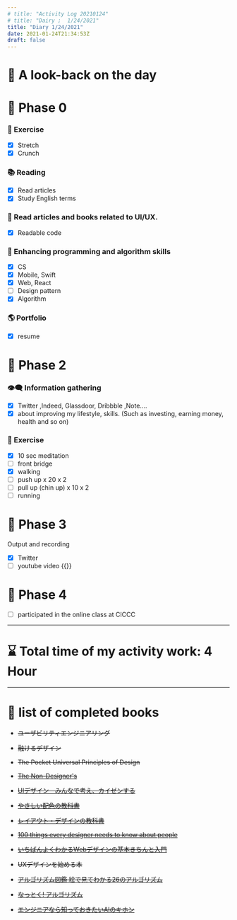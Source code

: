```yaml
---
# title: "Activity Log 20210124"
# title: "Dairy ;  1/24/2021"
title: "Diary 1/24/2021"  
date: 2021-01-24T21:34:53Z
draft: false
---
```


# 🌱 A look-back on the day

# 🥓 Phase 0

### 💪 Exercise

- [x]  Stretch
- [x]  Crunch

### 📚 Reading

- [x]  Read articles
- [x]  Study English terms

### 💎 Read articles and books related to UI/UX.

- [x]  Readable code

### 🎲 Enhancing programming and algorithm skills

- [x]  CS
- [x]  Mobile, Swift
- [x]  Web, React
- [ ]  Design pattern
- [x]  Algorithm

### 🌎 Portfolio

- [x]  resume

# 🥚 Phase 2

### 👁‍🗨 Information gathering

- [x]  Twitter ,Indeed, Glassdoor, Dribbble ,Note....
- [x]  about improving my lifestyle, skills. (Such as investing, earning money, health and so on)

### 💪 Exercise

- [x]  10 sec meditation
- [ ]  front bridge
- [x]  walking
- [ ]  push up x 20 x 2
- [ ]  pull up (chin up) x 10 x 2
- [ ]  running

# 🐋 Phase 3

Output and recording

- [x]  Twitter
- [ ]  youtube video {{<youtube Z2KHLzE8VkY>}}

# 🍎 Phase 4

- [ ]  participated in the online class at CICCC

---

# ⌛ Total time of my activity work:  4 Hour

---

# 📖 list of completed books

- ~~ユーザビリティエンジニアリング~~
- ~~融けるデザイン~~
- ~~The Pocket Universal Principles of Design~~
- ~~[The Non-Designer's](https://www.amazon.com/dp/0133966151/)~~
- ~~[UIデザイン　みんなで考え、カイゼンする](https://www.amazon.co.jp/dp/B07PQF8TBW/)~~
- ~~[やさしい配色の教科書](https://www.amazon.co.jp/dp/4844367714/)~~
- ~~[レイアウト・デザインの教科書](https://www.amazon.co.jp/dp/B07NYN1681/)~~
- ~~[100 things every designer needs to know about people](https://www.amazon.com/dp/4873115574)~~
- ~~[いちばんよくわかるWebデザインの基本きちんと入門](https://www.amazon.com/dp/4797389656)~~
- ~~UXデザインを始める本~~

- ~~[アルゴリズム図鑑 絵で見てわかる26のアルゴリズム](https://www.amazon.co.jp/gp/product/4798149772/)~~
- ~~[なっとく! アルゴリズム](https://www.amazon.co.jp/dp/4798143359/)~~
- ~~[エンジニアなら知っておきたいAIのキホン](https://www.amazon.com/dp/4295005355)~~